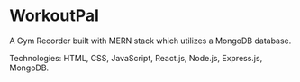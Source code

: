 # WorkoutPal
A Gym Recorder built with MERN stack which utilizes a MongoDB database.

Technologies: HTML, CSS, JavaScript, React.js, Node.js, Express.js, MongoDB.
